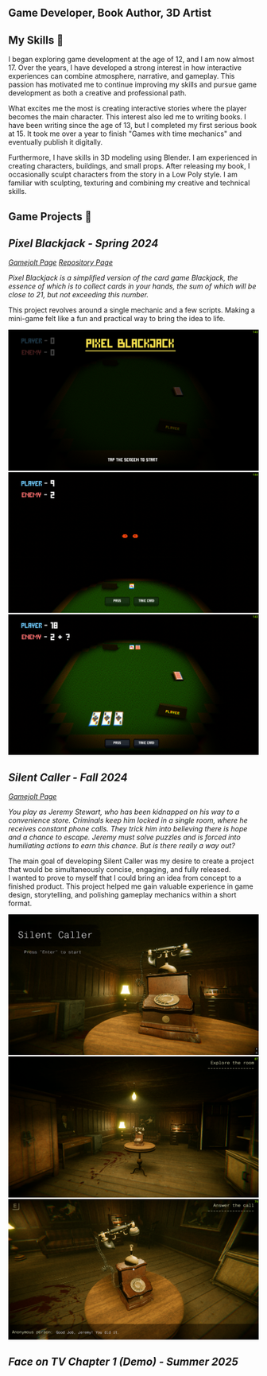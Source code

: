 ## Game Developer, Book Author, 3D Artist 

## My Skills 🧠
I began exploring game development at the age of 12, and I am now almost 17. Over the years, I have developed a strong interest in how interactive experiences can combine atmosphere, narrative, and gameplay. This passion has motivated me to continue improving my skills and pursue game development as both a creative and professional path.  

What excites me the most is creating interactive stories where the player becomes the main character.  This interest also led me to writing books. I have been writing since the age of 13, but I completed my first serious book at 15. It took me over a year to finish "Games with time mechanics" and eventually publish it digitally.

Furthermore, I have skills in 3D modeling using Blender. I am experienced in creating characters, buildings, and small props. After releasing my book, I occasionally sculpt characters from the story in a Low Poly style. I am familiar with sculpting, texturing and combining my creative and technical skills.

## Game Projects 🎲
## ***Pixel Blackjack  - Spring 2024***
[*Gamejolt Page*](https://gamejolt.com/games/pixel_blackjack/887560)
[*Repository Page*](https://github.com/blackhats-games/Pixel-Blackjack)

*Pixel Blackjack is a simplified version of the card game Blackjack, the essence of which is to collect cards in your hands, the sum of which will be close to 21, but not exceeding this number.*

This project revolves around a single mechanic and a few scripts. 
Making a mini-game felt like a fun and practical way to bring the idea to life.

![Screenshot 1](/assets/Pixel_Blackjack_1.png)
![Screenshot 2](/assets/Pixel_Blackjack_2.png)
![Screenshot 3](/assets/Pixel_Blackjack_3.png)


## ***Silent Caller  - Fall 2024***
[*Gamejolt Page*](https://gamejolt.com/games/silent_caller/942515)

*You play as Jeremy Stewart, who has been kidnapped on his way to a convenience store. Criminals keep him locked in a single room, where he receives constant phone calls. They trick him into believing there is hope and a chance to escape. Jeremy must solve puzzles and is forced into humiliating actions to earn this chance. But is there really a way out?*

The main goal of developing Silent Caller was my desire to create a project that would be simultaneously concise, engaging, and fully released.  
I wanted to prove to myself that I could bring an idea from concept to a finished product. This project helped me gain valuable experience in game design, storytelling, and polishing gameplay mechanics within a short format.  

![Screenshot 1](/assets/SillentCaller_1.png)
![Screenshot 2](/assets/SilentCaller_2.png)
![Screenshot 3](/assets/SilentCaller_3.png)

## ***Face on TV Chapter 1 (Demo)  - Summer 2025***

